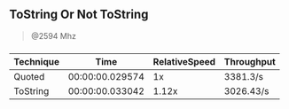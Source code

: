 
ToString Or Not ToString
------------------------
> @2594 Mhz


### 


|Technique|Time           |RelativeSpeed|Throughput|
|---------|---------------|-------------|----------|
|Quoted   |00:00:00.029574|1x           |3381.3/s  |
|ToString |00:00:00.033042|1.12x        |3026.43/s |




